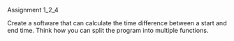 Assignment 1_2_4

Create a software that can calculate the time difference between a start and end time. Think how you can split the program into multiple functions.

